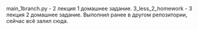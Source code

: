 main_1branch.py - 2 лекция 1 домашнее задание.
3_less_2_homework - 3 лекция 2 домашнее задание. Выполнил ранее в другом репозитории, сейчас всё залил сюда.
